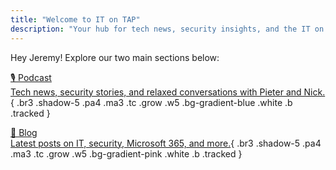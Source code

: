 ```yaml
---
title: "Welcome to IT on TAP"
description: "Your hub for tech news, security insights, and the IT on TAP podcast. Choose a section below to get started."
---
```


Hey Jeremy! Explore our two main sections below:

<div class="flex flex-wrap justify-center items-stretch mv4">

[🎙️ Podcast  
<span class="db f6 fw4 mt2">Tech news, security stories, and relaxed conversations with Pieter and Nick.</span>]( /podcast/ ){ .br3 .shadow-5 .pa4 .ma3 .tc .grow .w5 .bg-gradient-blue .white .b .tracked }

[📝 Blog  
<span class="db f6 fw4 mt2">Latest posts on IT, security, Microsoft 365, and more.</span>]( /posts/ ){ .br3 .shadow-5 .pa4 .ma3 .tc .grow .w5 .bg-gradient-pink .white .b .tracked }

</div>

<style>
.bg-gradient-blue {
  background: linear-gradient(90deg, #007cf0 0%, #00dfd8 100%) !important;
}
.bg-gradient-pink {
  background: linear-gradient(90deg, #ff512f 0%, #dd2476 100%) !important;
}
.shadow-5 {
  box-shadow: 0 8px 32px rgba(0,0,0,0.12), 0 1.5px 4px rgba(0,0,0,0.08);
}
</style>
